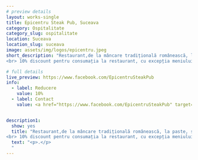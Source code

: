 ```yaml
---
# preview details
layout: works-single
title: Epicentru Steak Pub, Suceava
category: Ospitalitate
category_slug: ospitalitate
location: Suceava
location_slug: suceava
image: assets/img/logos/epicentru.jpeg
short_description: "Restaurant,de la mâncare tradițională românească, la paste, steak-uri, sushi ori mâncare arăbească. 
<br> 10% discount pentru consumația la restaurant, cu excepția meniului zilei"

# full details
live_preview: https://www.facebook.com/EpicentruSteakPub
info:
  - label: Reducere
    value: 10% 
  - label: Contact
    value: <a href="https://www.facebook.com/EpicentruSteakPub" target="_blank">Website</a>


description1:
  show: yes
  title: "Restaurant,de la mâncare tradițională românească, la paste, steak-uri, sushi ori mâncare arăbească. 
<br> 10% discount pentru consumația la restaurant, cu excepția meniului zilei"
  text: "<p>.</p>
  "
---
```

